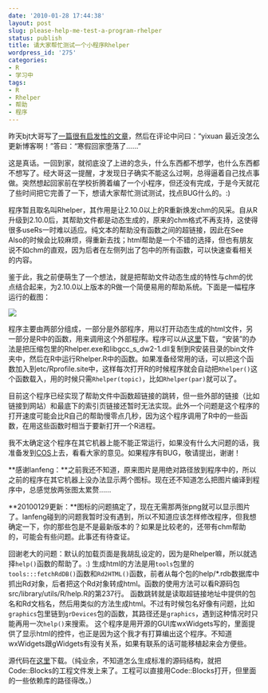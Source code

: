 ```yaml
---
date: '2010-01-28 17:44:38'
layout: post
slug: please-help-me-test-a-program-rhelper
status: publish
title: 请大家帮忙测试一个小程序Rhelper
wordpress_id: '275'
categories:
- R
- 学习中
tags:
- R
- Rhelper
- 帮助
- 程序
---
```


昨天bjt大哥写了[一篇很有启发性的文章](http://www.bjt.name/2010/01/chinese-earthquake-visualization/)，然后在评论中问曰：“yixuan 最近没怎么更新博客啊！”答曰：“寒假回家堕落了……”

这是真话。一回到家，就彻底没了上进的念头，什么东西都不想学，也什么东西都不想写了。经大哥这一提醒，才发现日子确实不能这么过啊，总得逼着自己找点事做。突然想起回家前在学校折腾着编了一个小程序，但还没有完成，于是今天就花了些时间把它完善了一下，想请大家帮忙测试测试，找点BUG什么的。:)

程序暂且取名叫Rhelper，其作用是让2.10.0以上的R重新焕发chm的风采。自从R升级到2.10.0后，其帮助文件都是动态生成的，原来的chm格式不再支持，这使得很多useRs一时难以适应。纯文本的帮助没有函数之间的超链接，因此在See Also的时候会比较麻烦，得重新去找；html帮助是一个不错的选择，但也有朋友说不如chm的直观，因为后者在左侧列出了包中的所有函数，可以快速查看相关的内容。

鉴于此，我之前便萌生了一个想法，就是把帮助文件动态生成的特性与chm的优点结合起来，为2.10.0以上版本的R做一个简便易用的帮助系统。下面是一幅程序运行的截图：

[![](https://upload.yixuan.blog/2010/01/rhelper.png)](https://upload.yixuan.blog/2010/01/rhelper.png)

程序主要由两部分组成，一部分是外部程序，用以打开动态生成的html文件，另一部分是R中的函数，用来调用这个外部程序。程序可以从[这里](https://bitbucket.org/yixuan/cn/downloads/Rhelper_bin_20100130.zip)下载，“安装”的办法是把压缩包里的Rhelper.exe和libgcc_s_dw2-1.dll复制到R安装目录的bin文件夹中，然后在R中运行Rhelper.R中的函数。如果准备经常用的话，可以把这个函数加入到etc/Rprofile.site中，这样每次打开R的时候程序就会自动把`Rhelper()`这个函数载入，用的时候只需`Rhelper(topic)`，比如`Rhelper(par)`就可以了。

目前这个程序已经实现了帮助文件中函数超链接的跳转，但一些外部的链接（比如链接到网站）和最底下的索引页链接还暂时无法实现。此外一个问题是这个程序的打开速度可能会比R自己的帮助慢零点几秒，因为这个程序调用了R中的一些函数，在用这些函数时相当于要新打开一个R进程。

我不太确定这个程序在其它机器上能不能正常运行，如果没有什么大问题的话，我准备发到[COS](http://cos.name/bbs)上去，看看大家的意见。如果程序有BUG，敬请提出，谢谢！

**感谢lanfeng：**之前我还不知道，原来图片是用绝对路径放到程序中的，所以之前的程序在其它机器上没办法显示两个图标。现在还不知道怎么把图片编译到程序中，总感觉放两张图太累赘……

**20100129更新：**图标的问题搞定了，现在无需那两张png就可以显示图片了。lanfeng碰到的问题我暂时没有遇到，所以不知道应该怎样修改程序，但我想确定一下，你的那些包是不是最新版本的？如果是比较老的，还带有chm帮助的，可能会有些问题。此事还有待查证。

回谢老大的问题：默认的加载页面是我胡乱设定的，因为是Rhelper嘛，所以就选择`help()`函数的帮助了。:)
生成html的方法是用`tools`包里的`tools:::fetchRdDB()`函数和`Rd2HTML()`函数，前者从每个包的help/\*.rdb数据库中抓出Rd对象，后者把这个Rd对象转成html。函数的使用方法可以看R源码包src/library/utils/R/help.R的第237行。
函数跳转就是读取超链接地址中提供的包名和Rd文档名，然后用类似的方法生成html。不过有时候包名好像有问题，比如`graphics`包里链到`grDevices`包的函数，其路径还是`graphics`，遇到这种情况时只能再用一次`help()`来搜索。
这个程序是用开源的GUI库wxWidgets写的，里面提供了显示html的控件，也正是因为这个我才有打算编出这个程序。不知道wxWidgets跟gWidgets有没有关系，如果有联系的话可能移植起来会方便些。

源代码在[这里](https://bitbucket.org/yixuan/cn/downloads/Rhelper_src_20100130.zip)下载。（纯业余，不知道怎么生成标准的源码结构，就把Code::Blocks的工程文件发上来了。工程可以直接用Code::Blocks打开，但里面的一些依赖库的路径得改。）
